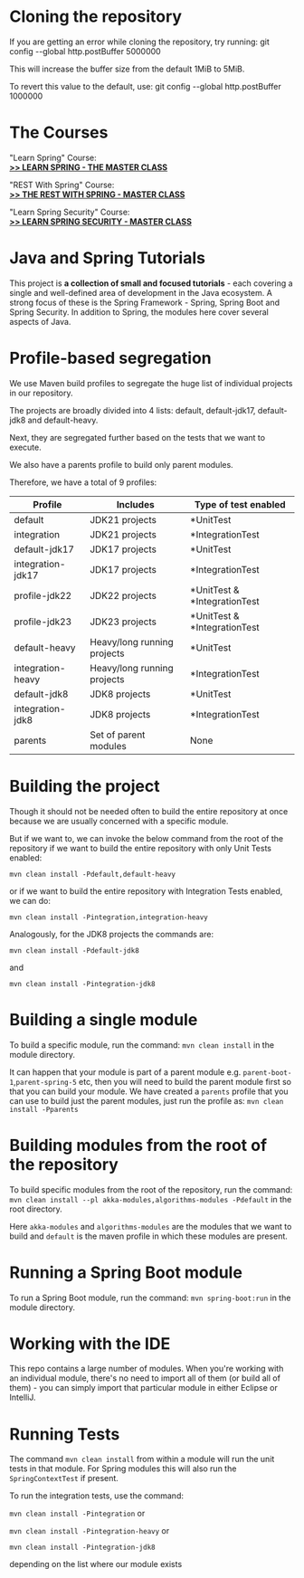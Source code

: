 # Cloning the repository

If you are getting an error while cloning the repository, try running:
git config --global http.postBuffer 5000000

This will increase the buffer size from the default 1MiB to 5MiB.

To revert this value to the default, use:
git config --global http.postBuffer 1000000
 

The Courses
==============================


"Learn Spring" Course: <br/>
**[>> LEARN SPRING - THE MASTER CLASS](https://www.baeldung.com/learn-spring-course?utm_source=github&utm_medium=social&utm_content=tutorials&utm_campaign=ls#master-class)**

"REST With Spring" Course: <br/>
**[>> THE REST WITH SPRING - MASTER CLASS](https://www.baeldung.com/rest-with-spring-course?utm_source=github&utm_medium=social&utm_content=tutorials&utm_campaign=rws#master-class)**

"Learn Spring Security" Course: <br/>
**[>> LEARN SPRING SECURITY - MASTER CLASS](https://www.baeldung.com/learn-spring-security-course?utm_source=github&utm_medium=social&utm_content=tutorials&utm_campaign=lss#master-class)**



Java and Spring Tutorials
================

This project is **a collection of small and focused tutorials** - each covering a single and well-defined area of development in the Java ecosystem. 
A strong focus of these is the Spring Framework - Spring, Spring Boot and Spring Security. 
In addition to Spring, the modules here cover several aspects of Java. 

Profile-based segregation
====================

We use Maven build profiles to segregate the huge list of individual projects in our repository.

The projects are broadly divided into 4 lists: default, default-jdk17, default-jdk8 and default-heavy. 

Next, they are segregated further based on the tests that we want to execute.

We also have a parents profile to build only parent modules.

Therefore, we have a total of 9 profiles:

| Profile            | Includes                    | Type of test enabled         |
|--------------------|-----------------------------|------------------------------|
| default            | JDK21 projects              | *UnitTest                    |
| integration        | JDK21 projects              | *IntegrationTest             |
| default-jdk17      | JDK17 projects              | *UnitTest                    |
| integration-jdk17  | JDK17 projects              | *IntegrationTest             |
| profile-jdk22      | JDK22 projects              | *UnitTest & *IntegrationTest |
| profile-jdk23      | JDK23 projects              | *UnitTest & *IntegrationTest |
| default-heavy      | Heavy/long running projects | *UnitTest                    |
| integration-heavy  | Heavy/long running projects | *IntegrationTest             |
| default-jdk8       | JDK8  projects              | *UnitTest                    |
| integration-jdk8   | JDK8  projects              | *IntegrationTest             |
| parents            | Set of parent modules       | None                         |

Building the project
====================

Though it should not be needed often to build the entire repository at once because we are usually concerned with a specific module.

But if we want to, we can invoke the below command from the root of the repository if we want to build the entire repository with only Unit Tests enabled:

`mvn clean install -Pdefault,default-heavy`

or if we want to build the entire repository with Integration Tests enabled, we can do:

`mvn clean install -Pintegration,integration-heavy`

Analogously, for the JDK8 projects the commands are:

`mvn clean install -Pdefault-jdk8`

and

`mvn clean install -Pintegration-jdk8`

Building a single module
====================
To build a specific module, run the command: `mvn clean install` in the module directory.

It can happen that your module is part of a parent module e.g. `parent-boot-1`,`parent-spring-5` etc, then you will need to build the parent module first so that you can build your module.
We have created a `parents` profile that you can use to build just the parent modules, just run the profile as:
`mvn clean install -Pparents`


Building modules from the root of the repository
====================
To build specific modules from the root of the repository, run the command: `mvn clean install --pl akka-modules,algorithms-modules -Pdefault` in the root directory.

Here `akka-modules` and `algorithms-modules` are the modules that we want to build and `default` is the maven profile in which these modules are present.


Running a Spring Boot module
====================
To run a Spring Boot module, run the command: `mvn spring-boot:run` in the module directory.


Working with the IDE
====================
This repo contains a large number of modules. 
When you're working with an individual module, there's no need to import all of them (or build all of them) - you can simply import that particular module in either Eclipse or IntelliJ. 


Running Tests
=============
The command `mvn clean install` from within a module will run the unit tests in that module.
For Spring modules this will also run the `SpringContextTest` if present.

To run the integration tests, use the command:

`mvn clean install -Pintegration` or

`mvn clean install -Pintegration-heavy` or

`mvn clean install -Pintegration-jdk8`

depending on the list where our module exists
